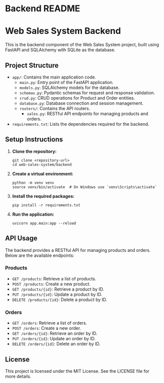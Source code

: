 # Backend README

# Web Sales System Backend

This is the backend component of the Web Sales System project, built using FastAPI and SQLAlchemy with SQLite as the database.

## Project Structure

- `app/`: Contains the main application code.
  - `main.py`: Entry point of the FastAPI application.
  - `models.py`: SQLAlchemy models for the database.
  - `schemas.py`: Pydantic schemas for request and response validation.
  - `crud.py`: CRUD operations for Product and Order entities.
  - `database.py`: Database connection and session management.
  - `routers/`: Contains the API routers.
    - `sales.py`: RESTful API endpoints for managing products and orders.
- `requirements.txt`: Lists the dependencies required for the backend.

## Setup Instructions

1. **Clone the repository:**
   ```
   git clone <repository-url>
   cd web-sales-system/backend
   ```

2. **Create a virtual environment:**
   ```
   python -m venv venv
   source venv/bin/activate  # On Windows use `venv\Scripts\activate`
   ```

3. **Install the required packages:**
   ```
   pip install -r requirements.txt
   ```

4. **Run the application:**
   ```
   uvicorn app.main:app --reload
   ```

## API Usage

The backend provides a RESTful API for managing products and orders. Below are the available endpoints:

### Products

- `GET /products`: Retrieve a list of products.
- `POST /products`: Create a new product.
- `GET /products/{id}`: Retrieve a product by ID.
- `PUT /products/{id}`: Update a product by ID.
- `DELETE /products/{id}`: Delete a product by ID.

### Orders

- `GET /orders`: Retrieve a list of orders.
- `POST /orders`: Create a new order.
- `GET /orders/{id}`: Retrieve an order by ID.
- `PUT /orders/{id}`: Update an order by ID.
- `DELETE /orders/{id}`: Delete an order by ID.

## License

This project is licensed under the MIT License. See the LICENSE file for more details.